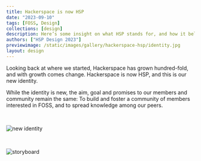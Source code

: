 ```yaml
---
title: Hackerspace is now HSP
date: "2023-09-10"
tags: [FOSS, Design]
collections: [design]
description: Here’s some insight on what HSP stands for, and how it belongs in our identity.
authors: ["HSP Design 2023"]
previewimage: /static/images/gallery/hackerspace-hsp/identity.jpg
layout: design
---
```


Looking back at where we started, Hackerspace has grown hundred-fold, and with growth comes change. Hackerspace is now HSP, and this is our new identity.

While the identity is new, the aim, goal and promises to our members and community remain the same: To build and foster a community of members interested in FOSS, and to spread knowledge among our peers.

<div class="img-grid">

<br>

![new identity](/static/images/gallery/hackerspace-hsp/identity.jpg)

<br>

![storyboard](/static/images/gallery/hackerspace-hsp/storyboard.jpeg)

</div>

<!-- ![new logo](/static/images/hsplogo.svg) -->
